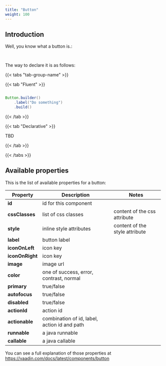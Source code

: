 ```yaml
---
title: "Button"
weight: 100
---
```


## Introduction

Well, you know what a button is.:

<div style="display: flex; align-items: center; justify-content: center; width: 100%; margin-bottom: 30px;">
  <mateu-component id="componente" style="width: unset;"></mateu-component>
</div>

<script>

  var component = {
                                  "type": "ClientSide",
                                  "metadata": {
                                      "type": "Button",
                                      "label": "Do something"
                                  },
                                  "id": "fieldId"
                              };
  
  document.getElementById('componente').component = component;

</script>


The way to declare it is as follows:


{{< tabs "tab-group-name" >}}

{{< tab "Fluent" >}}

```java

Button.builder()
    .label("Do something")
    .build()


```

{{< /tab >}}

{{< tab "Declarative" >}}

TBD

{{< /tab >}}

{{< /tabs >}}

## Available properties

This is the list of available properties for a button:

| Property        | Description                                  | Notes                          |
|-----------------|----------------------------------------------|--------------------------------|
| **id**          | id for this component                        |                                |
| **cssClasses**  | list of css classes                          | content of the css attribute   |
| **style**       | inline style attributes                      | content of the style attribute |
| **label**       | button label                                 |                                |
| **iconOnLeft**  | icon key                                     |                                |
| **iconOnRight** | icon key                                     |                                |
| **image**       | image url                                    |                                |
| **color**       | one of success, error, contrast, normal      |                                |
| **primary**     | true/false                                   |                                |
| **autofocus**   | true/false                                   |                                |
| **disabled**    | true/false                                   |                                |
| **actionId**    | action id                                    |                                |
| **actionable**  | combination of id, label, action id and path |                                |
| **runnable**    | a java runnable                              |                                |
| **callable**    | a java callable                              |                                |

You can see a full explanation of those properties at https://vaadin.com/docs/latest/components/button

